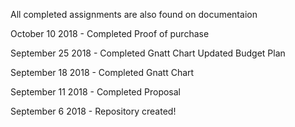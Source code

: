 All completed assignments are also found on documentaion



October 10 2018 - Completed 
Proof of purchase

September 25 2018 - Completed
Gnatt Chart Updated
Budget Plan  

September 18 2018 - Completed
Gnatt Chart


September 11 2018 - Completed
Proposal

September 6 2018 -
Repository created!
